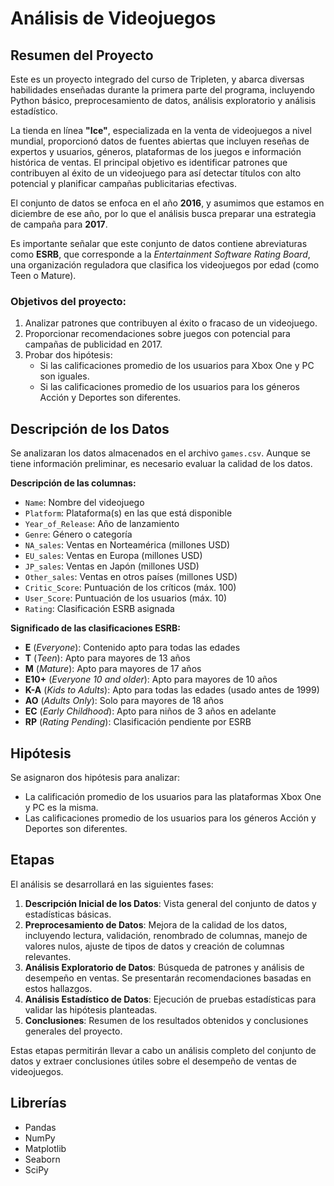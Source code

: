 # Análisis de Videojuegos

## Resumen del Proyecto

Este es un proyecto integrado del curso de Tripleten, y abarca diversas habilidades enseñadas durante la primera parte del programa, incluyendo Python básico, preprocesamiento de datos, análisis exploratorio y análisis estadístico.

La tienda en línea **"Ice"**, especializada en la venta de videojuegos a nivel mundial, proporcionó datos de fuentes abiertas que incluyen reseñas de expertos y usuarios, géneros, plataformas de los juegos e información histórica de ventas. El principal objetivo es identificar patrones que contribuyen al éxito de un videojuego para así detectar títulos con alto potencial y planificar campañas publicitarias efectivas.

El conjunto de datos se enfoca en el año **2016**, y asumimos que estamos en diciembre de ese año, por lo que el análisis busca preparar una estrategia de campaña para **2017**.

Es importante señalar que este conjunto de datos contiene abreviaturas como **ESRB**, que corresponde a la *Entertainment Software Rating Board*, una organización reguladora que clasifica los videojuegos por edad (como Teen o Mature).

### Objetivos del proyecto:

1. Analizar patrones que contribuyen al éxito o fracaso de un videojuego.  
2. Proporcionar recomendaciones sobre juegos con potencial para campañas de publicidad en 2017.  
3. Probar dos hipótesis:
   - Si las calificaciones promedio de los usuarios para Xbox One y PC son iguales.
   - Si las calificaciones promedio de los usuarios para los géneros Acción y Deportes son diferentes.

## Descripción de los Datos

Se analizaran los datos almacenados en el archivo `games.csv`. Aunque se tiene información preliminar, es necesario evaluar la calidad de los datos.

**Descripción de las columnas:**

- `Name`: Nombre del videojuego  
- `Platform`: Plataforma(s) en las que está disponible  
- `Year_of_Release`: Año de lanzamiento  
- `Genre`: Género o categoría  
- `NA_sales`: Ventas en Norteamérica (millones USD)  
- `EU_sales`: Ventas en Europa (millones USD)  
- `JP_sales`: Ventas en Japón (millones USD)  
- `Other_sales`: Ventas en otros países (millones USD)  
- `Critic_Score`: Puntuación de los críticos (máx. 100)  
- `User_Score`: Puntuación de los usuarios (máx. 10)  
- `Rating`: Clasificación ESRB asignada  

**Significado de las clasificaciones ESRB:**

- **E** (*Everyone*): Contenido apto para todas las edades  
- **T** (*Teen*): Apto para mayores de 13 años  
- **M** (*Mature*): Apto para mayores de 17 años  
- **E10+** (*Everyone 10 and older*): Apto para mayores de 10 años  
- **K-A** (*Kids to Adults*): Apto para todas las edades (usado antes de 1999)  
- **AO** (*Adults Only*): Solo para mayores de 18 años  
- **EC** (*Early Childhood*): Apto para niños de 3 años en adelante  
- **RP** (*Rating Pending*): Clasificación pendiente por ESRB

## Hipótesis

Se asignaron dos hipótesis para analizar:

- La calificación promedio de los usuarios para las plataformas Xbox One y PC es la misma.  
- Las calificaciones promedio de los usuarios para los géneros Acción y Deportes son diferentes.

## Etapas

El análisis se desarrollará en las siguientes fases:

1. **Descripción Inicial de los Datos**: Vista general del conjunto de datos y estadísticas básicas.  
2. **Preprocesamiento de Datos**: Mejora de la calidad de los datos, incluyendo lectura, validación, renombrado de columnas, manejo de valores nulos, ajuste de tipos de datos y creación de columnas relevantes.  
3. **Análisis Exploratorio de Datos**: Búsqueda de patrones y análisis de desempeño en ventas. Se presentarán recomendaciones basadas en estos hallazgos.  
4. **Análisis Estadístico de Datos**: Ejecución de pruebas estadísticas para validar las hipótesis planteadas.  
5. **Conclusiones**: Resumen de los resultados obtenidos y conclusiones generales del proyecto.

Estas etapas permitirán llevar a cabo un análisis completo del conjunto de datos y extraer conclusiones útiles sobre el desempeño de ventas de videojuegos.

## Librerías

- Pandas  
- NumPy
- Matplotlib  
- Seaborn  
- SciPy
